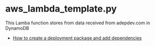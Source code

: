 # aws_lambda_template.py

This Lamba function stores from data received from adepdev.com in DynamoDB

- [How to create a deployment package and add dependencies](https://docs.aws.amazon.com/lambda/latest/dg/python-package-create.html)